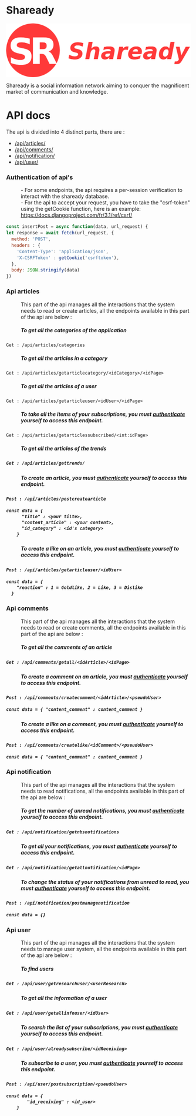 # Shaready
<img align="center" src="https://github.com/hugoduchene/Shaready/blob/dev/static/assets/img/logo_nav.svg"/>

Shaready is a social information network aiming to conquer the magnificent market of communication and knowledge.

# API docs

The api is divided into 4 distinct parts, there are :

<ul>
  <li><a href="#articles_api">/api/articles/</a></li>
  <li><a href="#comments_api">/api/comments/</a></li>
  <li><a href="#notification_api">/api/notification/</a></li>
  <li><a href="#user_api">/api/user/</a></li>
</ul>

<dl>
  <dt><h3>Authentication of api's</h3></dt>
  <dd>- For some endpoints, the api requires a per-session verification to interact with the shaready database.</dd>
  <dd>- For the api to accept your request, you have to take the "csrf-token" using the getCookie function, here is an example: <a href="https://docs.djangoproject.com/fr/3.1/ref/csrf/">https://docs.djangoproject.com/fr/3.1/ref/csrf/</a></dd>
  
  ```js
  const insertPost = async function(data, url_request) {
  let response = await fetch(url_request, {
    method: 'POST',
    headers : {
      'Content-Type': 'application/json',
      'X-CSRFToken' : getCookie('csrftoken'),
    },
    body: JSON.stringify(data)
  })
  ```
  
</dl>

<dl>
  <dt><h3 id="articles_api">Api articles</h3></dt>
  <dd>This part of the api manages all the interactions that the system needs to read or create articles, all the endpoints available in this part of the api are below :</dd>
  
  <h5><dd>To get all the categories of the application</dd></h5>

```
Get : /api/articles/categories
```

  <h5><dd>To get all the articles in a category</dd></h5>
  
```
Get : /api/articles/getarticlecategory/<idCategory>/<idPage>
```

  <h5><dd>To get all the articles of a user</dd></h5>

```
Get : /api/articles/getarticleuser/<idUser>/<idPage>
```

  <h5><dd>To take all the items of your subscriptions, you must <a href="#articles_api">authenticate</a> yourself to access this endpoint.</dd></h5>
  
```
Get : /api/articles/getarticlessubscribed/<int:idPage>
````

  <h5><dd>To get all the articles of the trends</dd><h5>
  
```
Get : /api/articles/gettrends/
```

  <h5><dd>To create an article, you must <a href="#articles_api">authenticate</a> yourself to access this endpoint.</dd><h5>
  
```
Post : /api/articles/postcreatearticle

const data = {
      "title" : <your tilte>,
      "content_article" : <your content>,
      "id_category" : <id's category>
    }
```

<h5><dd>To create a like on an article, you must <a href="#articles_api">authenticate</a> yourself to access this endpoint.</dd><h5>
  
```
Post : /api/articles/getarticleuser/<idUser>

const data = {
    "reaction" : 1 = Goldlike, 2 = Like, 3 = Dislike
  }
```
</dl>

<dl>
  <dt><h3 id="comments_api">Api comments</h3></dt>
  <dd>This part of the api manages all the interactions that the system needs to read or create comments, all the endpoints available in this part of the api are below :</dd>
  
  <h5><dd>To get all the comments of an article</dd><h5>
  
```
Get : /api/comments/getall/<idArticle>/<idPage>
```

<h5><dd>To create a comment on an article, you must <a href="#articles_api">authenticate</a> yourself to access this endpoint.</dd><h5>
  
```
Post : /api/comments/createcomment/<idArticle>/<pseudoUser>

const data = { "content_comment" : content_comment }
```

<h5><dd>To create a like on a comment, you must <a href="#articles_api">authenticate</a> yourself to access this endpoint.</dd><h5>
  
```
Post : /api/comments/createlike/<idComment>/<pseudoUser>

const data = { "content_comment" : content_comment }
```
</dl>
  
</dl>

<dl>
  <dt><h3 id="notification_api">Api notification</h3></dt>
  <dd>This part of the api manages all the interactions that the system needs to read notifications, all the endpoints available in this part of the api are below :</dd>
  
  <h5><dd>To get the number of unread notifications, you must <a href="#articles_api">authenticate</a> yourself to access this endpoint.</dd><h5>
  
```
Get : /api/notification/getnbsnotifications
```

<h5><dd>To get all your notifications, you must <a href="#articles_api">authenticate</a> yourself to access this endpoint.</dd><h5>
  
```
Get : /api/notification/getallnotification/<idPage>
```

<h5><dd>To change the status of your notifications from unread to read, you must <a href="#articles_api">authenticate</a> yourself to access this endpoint.</dd><h5>
  
```
Post : /api/notification/postmanagenotification

const data = {}
```
</dl>

<dl>
  <dt><h3 id="user_api">Api user</h3></dt>
  <dd>This part of the api manages all the interactions that the system needs to manage user system, all the endpoints available in this part of the api are below :</dd>
  
  <h5><dd>To find users</dd><h5>
  
```
Get : /api/user/getresearchuser/<userResearch>
```

  <h5><dd>To get all the information of a user</dd><h5>
  
```
Get : /api/user/getallinfouser/<idUser>
```

  <h5><dd>To search the list of your subscriptions, you must <a href="#articles_api">authenticate</a> yourself to access this endpoint.</dd><h5>
  
```
Get : /api/user/alreadysubscribe/<idReceiving>
```

<h5><dd>To subscribe to a user, you must <a href="#articles_api">authenticate</a> yourself to access this endpoint.</dd><h5>
  
```
Post : /api/user/postsubscription/<pseudoUser>

const data = {
        "id_receiving" : <id_user>
    }
```
